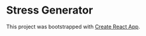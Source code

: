 # Stress Generator

This project was bootstrapped with [Create React App](https://github.com/facebook/create-react-app).
